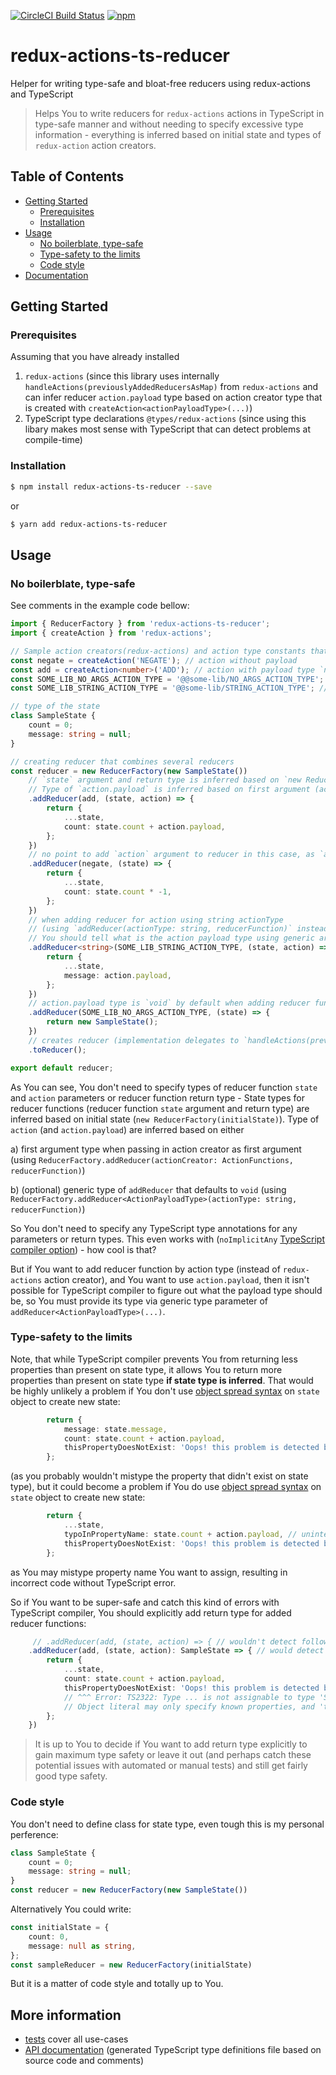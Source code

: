 [![CircleCI Build Status](https://circleci.com/gh/atsu85/redux-actions-ts-reducer.svg?style=svg)](https://circleci.com/gh/atsu85/redux-actions-ts-reducer)
[![npm](https://img.shields.io/npm/v/redux-actions-ts-reducer.svg)](https://www.npmjs.com/package/redux-actions-ts-reducer)

# redux-actions-ts-reducer

Helper for writing type-safe and bloat-free reducers using redux-actions and TypeScript
> Helps You to write reducers for `redux-actions` actions in TypeScript in type-safe manner 
and without needing to specify excessive type information - 
everything is inferred based on initial state and types of `redux-action` action creators.

## Table of Contents

* [Getting Started](#getting-started)
  * [Prerequisites](#prerequisites)
  * [Installation](#installation)
* [Usage](#usage)
  * [No boilerblate, type-safe](#no-boilerblate-type-safe)
  * [Type-safety to the limits](#type-safety-to-the-limits)
  * [Code style](#code-style)
* [Documentation](#documentation)

## Getting Started

### Prerequisites
Assuming that you have already installed
1) `redux-actions`
(since this library uses internally `handleActions(previouslyAddedReducersAsMap)` from `redux-actions`
and can infer reducer `action.payload` type based on action creator type that is created with `createAction<actionPayloadType>(...)`) 
2) TypeScript type declarations `@types/redux-actions`
(since using this libary makes most sense with TypeScript that can detect problems at compile-time)


### Installation
```bash
$ npm install redux-actions-ts-reducer --save
```
or
```bash
$ yarn add redux-actions-ts-reducer
```

## Usage
### No boilerblate, type-safe
See comments in the example code bellow:
```TypeScript
import { ReducerFactory } from 'redux-actions-ts-reducer';
import { createAction } from 'redux-actions';

// Sample action creators(redux-actions) and action type constants that reducer can handle
const negate = createAction('NEGATE'); // action without payload
const add = createAction<number>('ADD'); // action with payload type `number`
const SOME_LIB_NO_ARGS_ACTION_TYPE = '@@some-lib/NO_ARGS_ACTION_TYPE'; // could be useful when action type like this is defined by 3rd party library
const SOME_LIB_STRING_ACTION_TYPE = '@@some-lib/STRING_ACTION_TYPE'; // could be useful when action type like this is defined by 3rd party library

// type of the state
class SampleState {
	count = 0;
	message: string = null;
}

// creating reducer that combines several reducers
const reducer = new ReducerFactory(new SampleState())
	// `state` argument and return type is inferred based on `new ReducerFactory(initialState)`.
	// Type of `action.payload` is inferred based on first argument (action creator)
	.addReducer(add, (state, action) => {
		return {
			...state,
			count: state.count + action.payload,
		};
	})
	// no point to add `action` argument to reducer in this case, as `action.payload` type would be `void` (and effectively useless)
	.addReducer(negate, (state) => {
		return {
			...state,
			count: state.count * -1,
		};
	})
	// when adding reducer for action using string actionType
	// (using `addReducer(actionType: string, reducerFunction)` instead of `redux-actions` actionCreator, that can be created with `createAction(...)`)
	// You should tell what is the action payload type using generic argument (if You plan to use `action.payload`)
	.addReducer<string>(SOME_LIB_STRING_ACTION_TYPE, (state, action) => {
		return {
			...state,
			message: action.payload,
		};
	})
	// action.payload type is `void` by default when adding reducer function using `addReducer(actionType: string, reducerFunction)`
	.addReducer(SOME_LIB_NO_ARGS_ACTION_TYPE, (state) => {
		return new SampleState();
	})
	// creates reducer (implementation delegates to `handleActions(previouslyAddedReducersAsMap)` in `redux-actions` package)
	.toReducer();

export default reducer;
```

As You can see, You don't need to specify types of reducer function `state` and `action` parameters or reducer function return type - 
State types for reducer functions (reducer function `state` argument and return type)
are inferred based on initial state (`new ReducerFactory(initialState)`).
Type of `action` (and `action.payload`) are inferred based on either

a) first argument type when passing in action creator as first argument
(using `ReducerFactory.addReducer(actionCreator: ActionFunctions, reducerFunction)`)

b) (optional) generic type of `addReducer` that defaults to `void`
(using `ReducerFactory.addReducer<ActionPayloadType>(actionType: string, reducerFunction)`)

So You don't need to specify any TypeScript type annotations 
for any parameters or return types.
This even works with
(`noImplicitAny` [TypeScript compiler option](https://www.typescriptlang.org/docs/handbook/compiler-options.html)) - how cool is that?

But if You want to add reducer function by action type (instead of `redux-actions` action creator),
and You want to use `action.payload`,
then it isn't possible for TypeScript compiler to figure out what the payload type should be,
so You must provide its type via generic type parameter of `addReducer<ActionPayloadType>(...)`.

### Type-safety to the limits
Note, that while TypeScript compiler prevents You from returning less properties than present on state type,
it allows You to return more properties than present on state type **if state type is inferred**.
That would be highly unlikely a problem if You don't 
use [object spread syntax](https://developer.mozilla.org/en-US/docs/Web/JavaScript/Reference/Operators/Spread_syntax)
on `state` object to create new state:
```TypeScript
		return {
			message: state.message,
			count: state.count + action.payload,
			thisPropertyDoesNotExist: 'Oops! this problem is detected by TypeScript compiler if return type is explicitly set on the reducer arrow function',
		};
```
(as you probably wouldn't mistype the property that didn't exist on state type),
but it could become a problem if You do
use [object spread syntax](https://developer.mozilla.org/en-US/docs/Web/JavaScript/Reference/Operators/Spread_syntax)
on `state` object to create new state:

```TypeScript
		return {
			...state,
			typoInPropertyName: state.count + action.payload, // unintended assignment to wrong property
			thisPropertyDoesNotExist: 'Oops! this problem is detected by TypeScript compiler if return type is explicitly set on the reducer arrow function',
		};
```
as You may mistype property name You want to assign,
resulting in incorrect code without TypeScript error.

So if You want to be super-safe and catch this kind of errors with TypeScript compiler, 
You should explicitly add return type for added reducer functions:

```TypeScript
     // .addReducer(add, (state, action) => { // wouldn't detect following problem
	.addReducer(add, (state, action): SampleState => { // would detect following problem
		return {
			...state,
			count: state.count + action.payload,
			thisPropertyDoesNotExist: 'Oops! this problem is detected by TypeScript compiler if return type is explicitly set on the reducer arrow function',
			// ^^^ Error: TS2322: Type ... is not assignable to type 'SampleState'.
			// Object literal may only specify known properties, and 'thisPropertyDoesNotExist' does not exist in type 'SampleState'.
		};
	})
```
> It is up to You to decide if You want to add return type explicitly to gain maximum type safety
or leave it out (and perhaps catch these potential issues with automated or manual tests)
and still get fairly good type safety.

### Code style
You don't need to define class for state type, even tough this is my personal perference:
```TypeScript
class SampleState {
	count = 0;
	message: string = null;
}
const reducer = new ReducerFactory(new SampleState())
```
Alternatively You could write: 
```TypeScript
const initialState = {
	count: 0,
	message: null as string,
};
const sampleReducer = new ReducerFactory(initialState)
```
But it is a matter of code style and totally up to You.

## More information
* [tests](src/__tests__/ReducerFactory.test.ts) cover all use-cases
* [API documentation](https://unpkg.com/redux-actions-ts-reducer@latest/dist/ReducerFactory.d.ts)
(generated TypeScript type definitions file based on source code and comments)
